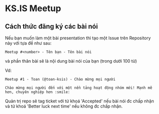 # KS.IS Meetup

## Cách thức đăng ký các bài nói

Nếu bạn muốn làm một bài presentation thì tạo một Issue trên Repository này với tựa đề
như sau:

```
Meetup #<number> - Tên bạn - Tên bài nói
```

và phần thân bài sẽ là nội dung bài nói của bạn (trong dưới 100 từ)

Vd:

```
Meetup #1 - Toan (@toan-ksis) - Chào mừng mọi người

Chào mừng mọi người đến với một nền tảng hoạt động nhóm mới! Mạnh mẽ hơn, chuyên nghiệp hơn :smile:
```

Quản trị repo sẽ tag ticket với từ khoá 'Accepted' nếu bài nói đc chấp nhận và từ khoá 'Better luck next time' nếu không đc chấp nhận.

